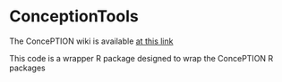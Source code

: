 # ConceptionTools

The ConcePTION wiki is available [at this link](https://github.com/IMI-ConcePTION/ConceptionTools/wiki)

This code is a wrapper R package designed to wrap the ConcePTION R packages


